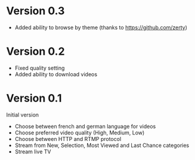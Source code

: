# Version 0.3

* Added ability to browse by theme (thanks to https://github.com/zerty)

# Version 0.2

* Fixed quality setting
* Added ability to download videos

# Version 0.1

Initial version

* Choose between french and german language for videos
* Choose preferred video quality (High, Medium, Low)
* Choose between HTTP and RTMP protocol
* Stream from New, Selection, Most Viewed and Last Chance categories
* Stream live TV